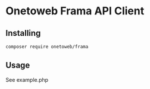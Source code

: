 # Onetoweb Frama API Client

## Installing

```bash
composer require onetoweb/frama
```

## Usage

See example.php
